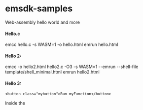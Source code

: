 # emsdk-samples
Web-assembly hello world and more

#### Hello.c
emcc hello.c -s WASM=1 -o hello.html
emrun hello.html

#### Hello 2:
emcc -o hello2.html hello2.c -O3 -s WASM=1 --emrun --shell-file template/shell_minimal.html
emrun hello2.html
#### Hello 3:

`<button class="mybutton">Run myFunction</button>`

Inside the <script type='text/javascript'> - tag

```
document.querySelector('.mybutton').addEventListener('click', function(){
  alert('check console');
  var result = Module.ccall('myFunction', // name of C function 
                             null, // return type
                             null, // argument types
                             null); // arguments
});
```
emcc -o hello.html hello.c -O3 -s WASM=1 --emrun --shell-file template/shell_minimal.html -s NO_EXIT_RUNTIME=1  -s EXTRA_EXPORTED_RUNTIME_METHODS=‘[“ccall”]’

#### Use of Sobel library
Find edges of images from a live frame.
Pre-compiled, just run -
`emrun index.html`

## Other examples:

`https://d2jta7o2zej4pf.cloudfront.net/`

`https://editor.construct.net/`


## Challange:
If you dare to compile quickbooks desktop then please contact me 
### @ranadeep_bhuyan
